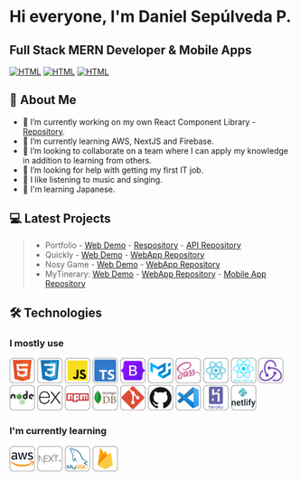 # Hi everyone, I'm Daniel Sepúlveda P.

## Full Stack MERN Developer & Mobile Apps

[![HTML](https://img.shields.io/badge/linkedin-%230077B5.svg?&style=for-the-badge&logo=linkedin&logoColor=white)](https://www.linkedin.com/in/dansepulvedap/)
[![HTML](https://img.shields.io/badge/Gmail-D14836?style=for-the-badge&logo=gmail&logoColor=white)](mailto:dansepdev@gmail.com)
[![HTML](https://img.shields.io/badge/website-000000?style=for-the-badge&logo=About.me&logoColor=white)](https://dansep.vercel.app)

## 👦 About Me

- 🔭 I’m currently working on my own React Component Library - [Repository](https://github.com/DanSepulveda/react-compeasy).
- 🌱 I’m currently learning AWS, NextJS and Firebase.
- 👯 I’m looking to collaborate on a team where I can apply my knowledge in addition to learning from others.
- 🤔 I’m looking for help with getting my first IT job.
- 🎵 I like listening to music and singing.
- 👹 I'm learning Japanese.

## 💻 Latest Projects

> - Portfolio - [Web Demo](https://dansep.vercel.app/) - [Respository](https://github.com/DanSepulveda/portfolio) - [API Repository](https://github.com/DanSepulveda/portfolio-api)
> - Quickly - [Web Demo](https://quickly-food.herokuapp.com/) - [WebApp Repository](https://github.com/DanSepulveda/eCommerce)
> - Nosy Game - [Web Demo](https://nosygame.herokuapp.com/) - [WebApp Repository](https://github.com/DanSepulveda/nosygame)
> - MyTinerary: [Web Demo](https://mytinerary-dansep.herokuapp.com/) - [WebApp Repository](https://github.com/DanSepulveda/mytinerary-sepulveda) - [Mobile App Repository](https://github.com/DanSepulveda/mytinerary-app)

## 🛠️ Technologies

### I mostly use

[![HTML](https://github.com/DanSepulveda/DanSepulveda/blob/main/45px/html.png)](https://developer.mozilla.org/en-US/docs/Web/HTML)
[![CSS](https://github.com/DanSepulveda/DanSepulveda/blob/main/45px/css.png)](https://developer.mozilla.org/en-US/docs/Web/CSS)
[![JavaScript](https://github.com/DanSepulveda/DanSepulveda/blob/main/45px/javascript.png)](https://developer.mozilla.org/en-US/docs/Web/JavaScript)
[![TypeScript](https://github.com/DanSepulveda/DanSepulveda/blob/main/45px/typescript.png)](https://www.typescriptlang.org/)
[![Bootstrap](https://github.com/DanSepulveda/DanSepulveda/blob/main/45px/bootstrap5.png)](https://getbootstrap.com/)
[![Material UI](https://github.com/DanSepulveda/DanSepulveda/blob/main/45px/material-ui.png)](https://mui.com/)
[![SASS](https://github.com/DanSepulveda/DanSepulveda/blob/main/45px/sass.png)](https://sass-lang.com/)
[![React](https://github.com/DanSepulveda/DanSepulveda/blob/main/45px/react.png)](https://reactjs.org/)
[![React Native](https://github.com/DanSepulveda/DanSepulveda/blob/main/45px/react-native.png)](https://reactnative.dev/)
[![Redux](https://github.com/DanSepulveda/DanSepulveda/blob/main/45px/redux.png)](https://redux.js.org/)
[![Node JS](https://github.com/DanSepulveda/DanSepulveda/blob/main/45px/node.png)](https://nodejs.org/en/)
[![Express](https://github.com/DanSepulveda/DanSepulveda/blob/main/45px/express-js.png)](https://expressjs.com/)
[![NPM](https://github.com/DanSepulveda/DanSepulveda/blob/main/45px/npm.png)](https://www.npmjs.com/)
[![MongoDB](https://github.com/DanSepulveda/DanSepulveda/blob/main/45px/mongodb.png)](https://www.mongodb.com/)
[![GIT](https://github.com/DanSepulveda/DanSepulveda/blob/main/45px/git.png)](https://git-scm.com/)
[![Github](https://github.com/DanSepulveda/DanSepulveda/blob/main/45px/github.png)](https://github.com/)
[![VS Code](https://github.com/DanSepulveda/DanSepulveda/blob/main/45px/vs-code.png)](https://code.visualstudio.com/)
[![Heroku](https://github.com/DanSepulveda/DanSepulveda/blob/main/45px/heroku.png)](https://heroku.com/)
[![Netlify](https://github.com/DanSepulveda/DanSepulveda/blob/main/45px/netlify.png)](https://www.netlify.com/)

### I'm currently learning

[![AWS](https://github.com/DanSepulveda/DanSepulveda/blob/main/45px/aws.png)](https://aws.amazon.com/es/)
[![Next JS](https://github.com/DanSepulveda/DanSepulveda/blob/main/45px/next-js.png)](https://nextjs.org/)
[![MySQL](https://github.com/DanSepulveda/DanSepulveda/blob/main/45px/mysql.png)](https://www.mysql.com/)
[![Firebase](https://github.com/DanSepulveda/DanSepulveda/blob/main/45px/firebase.png)](https://firebase.google.com/)
